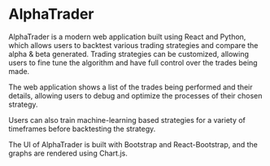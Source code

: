 # AlphaTrader

AlphaTrader is a modern web application built using React and Python, which allows users to backtest various trading strategies and compare the alpha & beta generated. Trading strategies can be customized, allowing users to fine tune the algorithm and have full control over the trades being made.

The web application shows a list of the trades being performed and their details, allowing users to debug and optimize the processes of their chosen strategy.

Users can also train machine-learning based strategies for a variety of timeframes before backtesting the strategy.

The UI of AlphaTrader is built with Bootstrap and React-Bootstrap, and the graphs are rendered using Chart.js.
